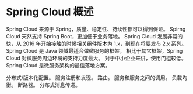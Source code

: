 # Spring Cloud 概述

Spring Cloud 来源于 Spring，质量、稳定性、持续性都可以得到保证。
Spirng Cloud 天然支持 Spring Boot，更加便于业务落地。
Spring Cloud 发展非常的快，从 2016 年开始接触的时候相关组件版本为 1.x，到现在将要发布 2.x 系列。
Spring Cloud 是 Java 领域最适合做微服务的框架。
相比于其它框架，Spring Cloud 对微服务周边环境的支持力度最大。
对于中小企业来讲，使用门槛较低。
Spring Cloud 是微服务架构的最佳落地方案。

分布式/版本化配置。
服务注册和发现。
路由。
服务和服务之间的调用。
负载均衡。
断路器。
分布式消息传递。

